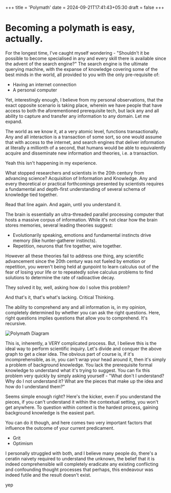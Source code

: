 +++
title = 'Polymath'
date = 2024-09-21T17:41:43+05:30
draft = false
+++

# Becoming a polymath is easy, actually.
For the longest time, I've caught myself wondering - "Shouldn't it be possible to become specialised in any and every skill there is available since the advent of the search engine?"
The search engine is the ultimate querying machine, with the expanse of knowledge covering some of the best minds in  the world, all provided to you with the only pre-requisite of:

- Having an internet connection
- A personal computer

Yet, interestingly enough, I believe from my personal observations, that the exact opposite scenario is taking place, wherein we have people that have access to both the aforementioned prerequisite tech, but lack any and all ability to capture and transfer any information to any domain. Let me expand.

The world as we know it, at a very atomic level, functions transactionally. Any and all interaction is a transaction of some sort, so one would assume that with access to the internet, and search engines that deliver information at literally a millionth of a second, that humans would be able to equivalently acquire and disseminate new information and theories, i.e. a transaction.

Yeah this isn't happening in my experience.

What stopped researchers and scientists in the 20th century from advancing science? Acquisition of Information and Knowledge. Any and every theoretical or practical forthcomings presented by scientists requires a fundamental and depth-first understanding of several schema of knowledge tied together. 

Read that line again. And again, until you understand it.

The brain is essentially an ultra-threaded parallel processing computer that hosts a massive corpus of information. While it's not clear how the brain stores memories, several leading theories suggest:

- Evolutionarily speaking, emotions and fundamental instincts drive memory (like hunter-gatherer instincts).
- Repetition, neurons that fire together, wire together.

However all these theories fail to address one thing, any scientific advancement since the 20th century was not fueled by emotion or repetition, you weren't being held at gunpoint to learn calculus out of the fear of losing your life or to repeatedly solve calculus problems to find solutions to determine the rate of radioactive decay.

They solved it by, well, asking how do I solve this problem? 

And that's it, that's what's lacking. Critical Thinking.

The ability to comprehend any and all information is, in my opinion, completely determined by whether you can ask the right questions. Here, right questions implies questions that allow you to comprehend. It's recursive.

![Polymath Diagram](/doctord00m.github.io/content/posts/polymath1.png)

This is, inherently, a VERY complicated process. But, I believe this is the ideal way to perform scientific inquiry. 
Let's divide and conquer the above graph to get  a clear idea.
The obvious part of course is, if it's incomprehensible, as in, you can't wrap your head around it, then it's simply a problem of background knowledge. You lack the prerequisite formal knowledge to understand what it's trying to suggest. You can fix this problem very quickly by simply asking yourself - "What don't I understand? Why do I not understand it? What are the pieces that make up the idea and how do I understand them?"

Seems simple enough right? Here's the kicker, even if you understand the pieces, if you can't understand it within the contextual setting, you won't get anywhere. To question within context is the hardest process, gaining background knowledge is the easiest part.

You can do it though, and here comes two very important factors that influence the outcome of your current predicament.

- Grit
- Optimism

I personally struggled with both, and I believe many people do, there's a ceratin naivety required to understand the unknown, the belief that it is indeed comprehensible will completely eradicate any existing conflicting and confounding thought processes that perhaps, this endeavour was indeed futile and the result doesn't exist.

yep